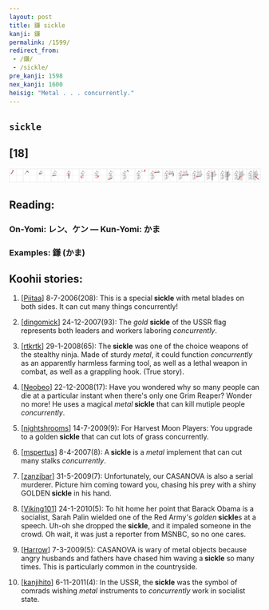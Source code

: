 ```yaml
---
layout: post
title: 鎌 sickle
kanji: 鎌
permalink: /1599/
redirect_from:
 - /鎌/
 - /sickle/
pre_kanji: 1598
nex_kanji: 1600
heisig: "Metal . . . concurrently."
---
```


## `sickle`

## [18]

<div class="stroke"><img src="../images/E98E8C.png" /></div>

## Reading:

### On-Yomi: レン、ケン &mdash; Kun-Yomi: かま

### Examples: 鎌 (かま)

## Koohii stories:

1) [<a href="http://kanji.koohii.com/profile/Piitaa">Piitaa</a>] 8-7-2006(208): This is a special<strong> sickle</strong> with metal blades on both sides. It can cut many things concurrently! 

2) [<a href="http://kanji.koohii.com/profile/dingomick">dingomick</a>] 24-12-2007(93): The <em>gold</em> <strong>sickle</strong> of the USSR flag represents both leaders and workers laboring <em>concurrently</em>. 

3) [<a href="http://kanji.koohii.com/profile/rtkrtk">rtkrtk</a>] 29-1-2008(65): The<strong> sickle</strong> was one of the choice weapons of the stealthy ninja. Made of sturdy <em>metal</em>, it could function <em>concurrently</em> as an apparently harmless farming tool, as well as a lethal weapon in combat, as well as a grappling hook. (True story). 

4) [<a href="http://kanji.koohii.com/profile/Neobeo">Neobeo</a>] 22-12-2008(17): Have you wondered why so many people can die at a particular instant when there&#039;s only one Grim Reaper? Wonder no more! He uses a magical <em>metal</em><strong> sickle</strong> that can kill mutiple people <em>concurrently</em>. 

5) [<a href="http://kanji.koohii.com/profile/nightshrooms">nightshrooms</a>] 14-7-2009(9): For Harvest Moon Players: You upgrade to a golden<strong> sickle</strong> that can cut lots of grass concurrently. 

6) [<a href="http://kanji.koohii.com/profile/mspertus">mspertus</a>] 8-4-2007(8): A<strong> sickle</strong> is a <em>metal</em> implement that can cut many stalks <em>concurrently</em>. 

7) [<a href="http://kanji.koohii.com/profile/zanzibar">zanzibar</a>] 31-5-2009(7): Unfortunately, our CASANOVA is also a serial murderer. Picture him coming toward you, chasing his prey with a shiny GOLDEN<strong> sickle</strong> in his hand. 

8) [<a href="http://kanji.koohii.com/profile/Viking101">Viking101</a>] 24-1-2010(5): To hit home her point that Barack Obama is a socialist, Sarah Palin wielded one of the Red Army&#039;s <em>golden</em><strong> sickle</strong>s at a speech. Uh-oh she dropped the<strong> sickle</strong>, and it impaled someone in the crowd. Oh wait, it was just a reporter from MSNBC, so no one cares. 

9) [<a href="http://kanji.koohii.com/profile/Harrow">Harrow</a>] 7-3-2009(5): CASANOVA is wary of metal objects because angry husbands and fathers have chased him waving a<strong> sickle</strong> so many times. This is particularly common in the countryside. 

10) [<a href="http://kanji.koohii.com/profile/kanjihito">kanjihito</a>] 6-11-2011(4): In the USSR, the<strong> sickle</strong> was the symbol of comrads wishing <em>metal</em> instruments to <em>concurrently</em> work in socialist state. 
